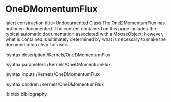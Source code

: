 <!-- MOOSE Documentation Stub: Remove this when content is added. -->

# OneDMomentumFlux

!alert construction title=Undocumented Class
The OneDMomentumFlux has not been documented. The content contained on this page includes the
typical automatic documentation associated with a MooseObject; however, what is contained is
ultimately determined by what is necessary to make the documentation clear for users.

!syntax description /Kernels/OneDMomentumFlux

!syntax parameters /Kernels/OneDMomentumFlux

!syntax inputs /Kernels/OneDMomentumFlux

!syntax children /Kernels/OneDMomentumFlux

!bibtex bibliography
